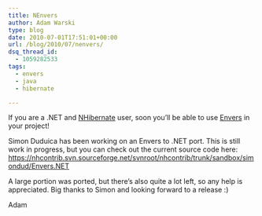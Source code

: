 ```yaml
---
title: NEnvers
author: Adam Warski
type: blog
date: 2010-07-01T17:51:01+00:00
url: /blog/2010/07/nenvers/
dsq_thread_id:
  - 1059282533
tags:
  - envers
  - java
  - hibernate

---
```

If you are a .NET and [NHibernate][1] user, soon you&#8217;ll be able to use [Envers][2] in your project!

Simon Duduica has been working on an Envers to .NET port. This is still work in progress, but you can check out the current source code here: https://nhcontrib.svn.sourceforge.net/svnroot/nhcontrib/trunk/sandbox/simondud/Envers.NET

A large portion was ported, but there&#8217;s also quite a lot left, so any help is appreciated. Big thanks to Simon and looking forward to a release :)

Adam

 [1]: http://community.jboss.org/wiki/NHibernateforNET
 [2]: http://jboss.org/envers
